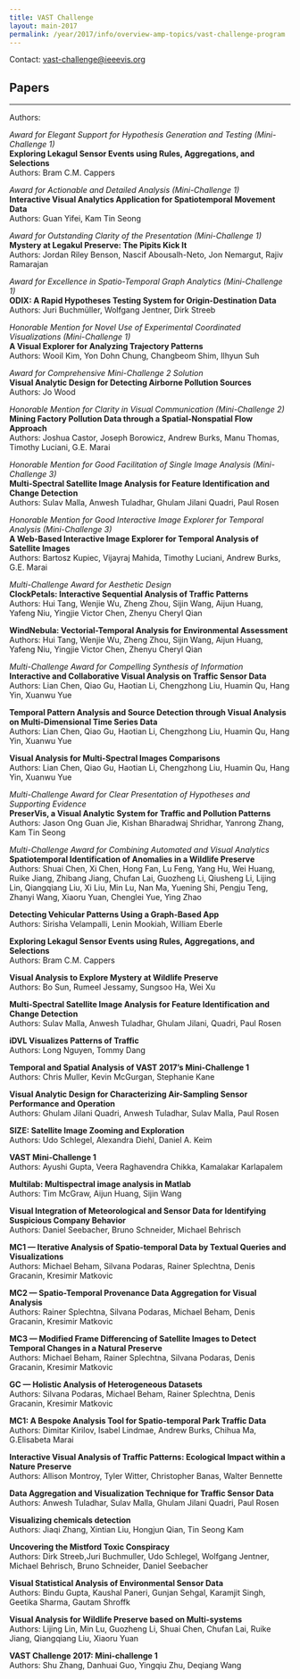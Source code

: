 ```yaml
---
title: VAST Challenge
layout: main-2017
permalink: /year/2017/info/overview-amp-topics/vast-challenge-program
---
```


Contact:
[vast-challenge@ieeevis.org](mailto:vast-challenge@ieeevis.org)

## Papers

****  
Authors: 

*Award for Elegant Support for Hypothesis Generation and Testing (Mini-Challenge 1)*  
**Exploring Lekagul Sensor Events using Rules, Aggregations, and Selections**  
Authors: Bram C.M. Cappers

*Award for Actionable and Detailed Analysis (Mini-Challenge 1)*  
**Interactive Visual Analytics Application for Spatiotemporal Movement Data**  
Authors: Guan Yifei, Kam Tin Seong

*Award for Outstanding Clarity of the Presentation (Mini-Challenge 1)*  
**Mystery at Legakul Preserve: The Pipits Kick It**  
Authors: Jordan Riley Benson, Nascif Abousalh-Neto, Jon Nemargut, Rajiv Ramarajan

*Award for Excellence in Spatio-Temporal Graph Analytics (Mini-Challenge 1)*  
**ODIX: A Rapid Hypotheses Testing System for Origin-Destination Data**  
Authors: Juri Buchmüller, Wolfgang Jentner, Dirk Streeb

*Honorable Mention for Novel Use of Experimental Coordinated Visualizations (Mini-Challenge 1)*  
**A Visual Explorer for Analyzing Trajectory Patterns**  
Authors: Wooil Kim, Yon Dohn Chung, Changbeom Shim, Ilhyun Suh

*Award for Comprehensive Mini-Challenge 2 Solution*  
**Visual Analytic Design for Detecting Airborne Pollution Sources**  
Authors: Jo Wood

*Honorable Mention for Clarity in Visual Communication (Mini-Challenge 2)*  
**Mining Factory Pollution Data through a Spatial-Nonspatial Flow Approach**  
Authors: Joshua Castor, Joseph Borowicz, Andrew Burks, Manu Thomas, Timothy Luciani, G.E. Marai

*Honorable Mention for Good Facilitation of Single Image Analysis (Mini-Challenge 3)*  
**Multi-Spectral Satellite Image Analysis for Feature Identification and Change Detection**  
Authors: Sulav Malla, Anwesh Tuladhar, Ghulam Jilani Quadri, Paul Rosen

*Honorable Mention for Good Interactive Image Explorer for Temporal Analysis (Mini-Challenge 3)*  
**A Web-Based Interactive Image Explorer for Temporal Analysis of Satellite Images**  
Authors: Bartosz Kupiec, Vijayraj Mahida, Timothy Luciani, Andrew Burks, G.E. Marai

*Multi-Challenge Award for Aesthetic Design*  
**ClockPetals: Interactive Sequential Analysis of Traffic Patterns**  
Authors: Hui Tang, Wenjie Wu, Zheng Zhou, Sijin Wang, Aijun Huang, Yafeng Niu, Yingjie Victor Chen, Zhenyu Cheryl Qian

**WindNebula: Vectorial-Temporal Analysis for Environmental Assessment**  
Authors: Hui Tang, Wenjie Wu, Zheng Zhou, Sijin Wang, Aijun Huang, Yafeng Niu, Yingjie Victor Chen, Zhenyu Cheryl Qian

*Multi-Challenge Award for Compelling Synthesis of Information*  
**Interactive and Collaborative Visual Analysis on Traffic Sensor Data**  
Authors: Lian Chen, Qiao Gu, Haotian Li, Chengzhong Liu, Huamin Qu, Hang Yin, Xuanwu Yue

**Temporal Pattern Analysis and Source Detection through Visual Analysis on Multi-Dimensional Time Series Data**  
Authors: Lian Chen, Qiao Gu, Haotian Li, Chengzhong Liu, Huamin Qu, Hang Yin, Xuanwu Yue

**Visual Analysis for Multi-Spectral Images Comparisons**  
Authors: Lian Chen, Qiao Gu, Haotian Li, Chengzhong Liu, Huamin Qu, Hang Yin, Xuanwu Yue

*Multi-Challenge Award for Clear Presentation of Hypotheses and Supporting Evidence*  
**PreserVis, a Visual Analytic System for Traffic and Pollution Patterns**  
Authors: Jason Ong Guan Jie, Kishan Bharadwaj Shridhar, Yanrong Zhang, Kam Tin Seong

*Multi-Challenge Award for Combining Automated and Visual Analytics*  
**Spatiotemporal Identification of Anomalies in a Wildlife Preserve**  
Authors: Shuai Chen, Xi Chen, Hong Fan, Lu Feng, Yang Hu, Wei Huang, Ruike Jiang, Zhibang Jiang, Chufan Lai, Guozheng Li, Qiusheng Li, Lijing Lin, Qiangqiang Liu, Xi Liu, Min Lu, Nan Ma, Yuening Shi, Pengju Teng, Zhanyi Wang, Xiaoru Yuan, Chenglei Yue, Ying Zhao

**Detecting Vehicular Patterns Using a Graph-Based App**  
Authors: Sirisha Velampalli, Lenin Mookiah, William Eberle

**Exploring Lekagul Sensor Events using Rules, Aggregations, and Selections**  
Authors: Bram C.M. Cappers

**Visual Analysis to Explore Mystery at Wildlife Preserve**  
Authors: Bo Sun, Rumeel Jessamy, Sungsoo Ha, Wei Xu

**Multi-Spectral Satellite Image Analysis for Feature Identification and Change Detection**  
Authors: Sulav Malla, Anwesh Tuladhar, Ghulam Jilani, Quadri, Paul Rosen

**iDVL Visualizes Patterns of Traffic**  
Authors: Long Nguyen, Tommy Dang

**Temporal and Spatial Analysis of VAST 2017’s Mini-Challenge 1**  
Authors: Chris Muller, Kevin McGurgan, Stephanie Kane

**Visual Analytic Design for Characterizing Air-Sampling Sensor Performance and Operation**  
Authors: Ghulam Jilani Quadri, Anwesh Tuladhar, Sulav Malla, Paul Rosen

**SIZE: Satellite Image Zooming and Exploration**  
Authors: Udo Schlegel, Alexandra Diehl, Daniel A. Keim

**VAST Mini-Challenge 1**  
Authors: Ayushi Gupta, Veera Raghavendra Chikka, Kamalakar Karlapalem

**Multilab: Multispectral image analysis in Matlab**  
Authors: Tim McGraw, Aijun Huang, Sijin Wang

**Visual Integration of Meteorological and Sensor Data for Identifying Suspicious Company Behavior**  
Authors: Daniel Seebacher, Bruno Schneider, Michael Behrisch

**MC1 — Iterative Analysis of Spatio-temporal Data by Textual Queries and Visualizations**  
Authors: Michael Beham, Silvana Podaras, Rainer Splechtna, Denis Gracanin, Kresimir Matkovic

**MC2 — Spatio-Temporal Provenance Data Aggregation for Visual Analysis**  
Authors: Rainer Splechtna, Silvana Podaras, Michael Beham, Denis Gracanin, Kresimir Matkovic

**MC3 — Modified Frame Differencing of Satellite Images to Detect Temporal Changes in a Natural Preserve**  
Authors: Michael Beham, Rainer Splechtna, Silvana Podaras, Denis Gracanin, Kresimir Matkovic

**GC — Holistic Analysis of Heterogeneous Datasets**  
Authors: Silvana Podaras, Michael Beham, Rainer Splechtna, Denis Gracanin, Kresimir Matkovic

**MC1: A Bespoke Analysis Tool for Spatio-temporal Park Traffic Data**  
Authors: Dimitar Kirilov, Isabel Lindmae, Andrew Burks, Chihua Ma, G.Elisabeta Marai

**Interactive Visual Analysis of Traffic Patterns: Ecological Impact within a Nature Preserve**  
Authors: Allison Montroy, Tyler Witter, Christopher Banas, Walter Bennette

**Data Aggregation and Visualization Technique for Traffic Sensor Data**  
Authors: Anwesh Tuladhar, Sulav Malla, Ghulam Jilani Quadri, Paul Rosen

**Visualizing chemicals detection**  
Authors: Jiaqi Zhang, Xintian Liu, Hongjun Qian, Tin Seong Kam

**Uncovering the Mistford Toxic Conspiracy**  
Authors: Dirk Streeb,Juri Buchmuller, Udo Schlegel, Wolfgang Jentner, Michael Behrisch, Bruno Schneider, Daniel Seebacher

**Visual Statistical Analysis of Environmental Sensor Data**  
Authors: Bindu Gupta, Kaushal Paneri, Gunjan Sehgal, Karamjit Singh, Geetika Sharma, Gautam Shroffk

**Visual Analysis for Wildlife Preserve based on Multi-systems**  
Authors: Lijing Lin, Min Lu, Guozheng Li, Shuai Chen, Chufan Lai, Ruike Jiang, Qiangqiang Liu, Xiaoru Yuan

**VAST Challenge 2017: Mini-challenge 1**  
Authors: Shu Zhang, Danhuai Guo, Yingqiu Zhu, Deqiang Wang

